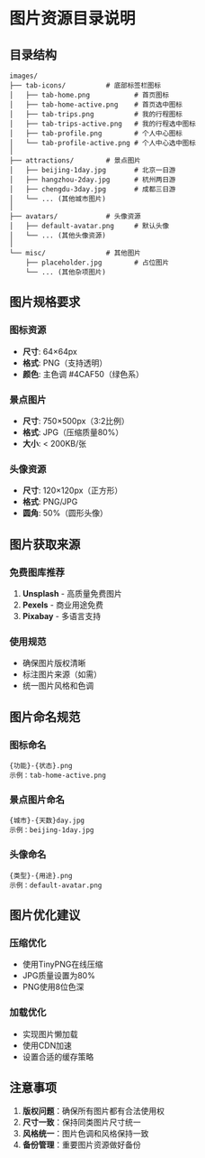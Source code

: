# 图片资源目录说明

## 目录结构
```
images/
├── tab-icons/          # 底部标签栏图标
│   ├── tab-home.png           # 首页图标
│   ├── tab-home-active.png    # 首页选中图标  
│   ├── tab-trips.png          # 我的行程图标
│   ├── tab-trips-active.png   # 我的行程选中图标
│   ├── tab-profile.png        # 个人中心图标
│   └── tab-profile-active.png # 个人中心选中图标
│
├── attractions/        # 景点图片
│   ├── beijing-1day.jpg       # 北京一日游
│   ├── hangzhou-2day.jpg      # 杭州两日游
│   ├── chengdu-3day.jpg       # 成都三日游
│   └── ... (其他城市图片)
│
├── avatars/            # 头像资源
│   ├── default-avatar.png     # 默认头像
│   └── ... (其他头像资源)
│
└── misc/               # 其他图片
    ├── placeholder.jpg        # 占位图片
    └── ... (其他杂项图片)
```

## 图片规格要求

### 图标资源
- **尺寸**: 64×64px
- **格式**: PNG（支持透明）
- **颜色**: 主色调 #4CAF50（绿色系）

### 景点图片  
- **尺寸**: 750×500px（3:2比例）
- **格式**: JPG（压缩质量80%）
- **大小**: < 200KB/张

### 头像资源
- **尺寸**: 120×120px（正方形）
- **格式**: PNG/JPG
- **圆角**: 50%（圆形头像）

## 图片获取来源

### 免费图库推荐
1. **Unsplash** - 高质量免费图片
2. **Pexels** - 商业用途免费
3. **Pixabay** - 多语言支持

### 使用规范
- 确保图片版权清晰
- 标注图片来源（如需）
- 统一图片风格和色调

## 图片命名规范

### 图标命名
```
{功能}-{状态}.png
示例：tab-home-active.png
```

### 景点图片命名  
```
{城市}-{天数}day.jpg
示例：beijing-1day.jpg
```

### 头像命名
```
{类型}-{用途}.png
示例：default-avatar.png
```

## 图片优化建议

### 压缩优化
- 使用TinyPNG在线压缩
- JPG质量设置为80%
- PNG使用8位色深

### 加载优化
- 实现图片懒加载
- 使用CDN加速
- 设置合适的缓存策略

## 注意事项

1. **版权问题**：确保所有图片都有合法使用权
2. **尺寸一致**：保持同类图片尺寸统一
3. **风格统一**：图片色调和风格保持一致
4. **备份管理**：重要图片资源做好备份